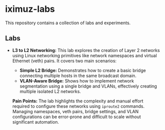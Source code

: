 # iximuz-labs

This repository contains a collection of labs and experiments.

## Labs

*   **L3 to L2 Networking:** This lab explores the creation of Layer 2 networks using Linux networking primitives like network namespaces and virtual Ethernet (veth) pairs. It covers two main scenarios:
    *   **Simple L2 Bridge:** Demonstrates how to create a basic bridge connecting multiple hosts in the same broadcast domain.
    *   **VLAN-Aware Bridge:** Shows how to implement network segmentation using a single bridge and VLANs, effectively creating multiple isolated L2 networks.

    **Pain Points:** The lab highlights the complexity and manual effort required to configure these networks using `iproute2` commands. Managing namespaces, veth pairs, bridge settings, and VLAN configurations can be error-prone and difficult to scale without significant automation.

